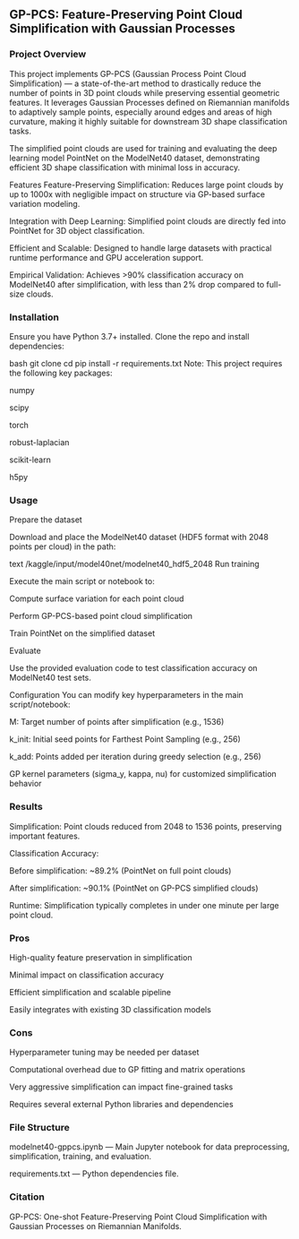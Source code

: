 ## GP-PCS: Feature-Preserving Point Cloud Simplification with Gaussian Processes
### Project Overview
This project implements GP-PCS (Gaussian Process Point Cloud Simplification) — a state-of-the-art method to drastically reduce the number of points in 3D point clouds while preserving essential geometric features. It leverages Gaussian Processes defined on Riemannian manifolds to adaptively sample points, especially around edges and areas of high curvature, making it highly suitable for downstream 3D shape classification tasks.

The simplified point clouds are used for training and evaluating the deep learning model PointNet on the ModelNet40 dataset, demonstrating efficient 3D shape classification with minimal loss in accuracy.

Features
Feature-Preserving Simplification: Reduces large point clouds by up to 1000x with negligible impact on structure via GP-based surface variation modeling.

Integration with Deep Learning: Simplified point clouds are directly fed into PointNet for 3D object classification.

Efficient and Scalable: Designed to handle large datasets with practical runtime performance and GPU acceleration support.

Empirical Validation: Achieves >90% classification accuracy on ModelNet40 after simplification, with less than 2% drop compared to full-size clouds.

### Installation
Ensure you have Python 3.7+ installed. Clone the repo and install dependencies:

bash
git clone <your-repo-url>
cd <your-repo-directory>
pip install -r requirements.txt
Note: This project requires the following key packages:

numpy

scipy

torch

robust-laplacian

scikit-learn

h5py

### Usage
Prepare the dataset

Download and place the ModelNet40 dataset (HDF5 format with 2048 points per cloud) in the path:

text
/kaggle/input/model40net/modelnet40_hdf5_2048
Run training

Execute the main script or notebook to:

Compute surface variation for each point cloud

Perform GP-PCS-based point cloud simplification

Train PointNet on the simplified dataset

Evaluate

Use the provided evaluation code to test classification accuracy on ModelNet40 test sets.

Configuration
You can modify key hyperparameters in the main script/notebook:

M: Target number of points after simplification (e.g., 1536)

k_init: Initial seed points for Farthest Point Sampling (e.g., 256)

k_add: Points added per iteration during greedy selection (e.g., 256)

GP kernel parameters (sigma_y, kappa, nu) for customized simplification behavior

### Results
Simplification: Point clouds reduced from 2048 to 1536 points, preserving important features.

Classification Accuracy:

Before simplification: ~89.2% (PointNet on full point clouds)

After simplification: ~90.1% (PointNet on GP-PCS simplified clouds)

Runtime: Simplification typically completes in under one minute per large point cloud.

### Pros
High-quality feature preservation in simplification

Minimal impact on classification accuracy

Efficient simplification and scalable pipeline

Easily integrates with existing 3D classification models

### Cons
Hyperparameter tuning may be needed per dataset

Computational overhead due to GP fitting and matrix operations

Very aggressive simplification can impact fine-grained tasks

Requires several external Python libraries and dependencies

### File Structure
modelnet40-gppcs.ipynb — Main Jupyter notebook for data preprocessing, simplification, training, and evaluation.

requirements.txt — Python dependencies file.

### Citation

GP-PCS: One-shot Feature-Preserving Point Cloud Simplification with Gaussian Processes on Riemannian Manifolds.
